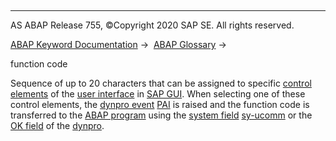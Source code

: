   

* * *

AS ABAP Release 755, ©Copyright 2020 SAP SE. All rights reserved.

[ABAP Keyword Documentation](javascript:call_link\('abenabap.htm'\)) →  [ABAP Glossary](javascript:call_link\('abenabap_glossary.htm'\)) → 

function code

Sequence of up to 20 characters that can be assigned to specific [control elements](javascript:call_link\('abencontrol_element_glosry.htm'\) "Glossary Entry") of the [user interface](javascript:call_link\('abenuser_interface_glosry.htm'\) "Glossary Entry") in [SAP GUI](javascript:call_link\('abensap_gui_glosry.htm'\) "Glossary Entry"). When selecting one of these control elements, the [dynpro event](javascript:call_link\('abendynpro_event_glosry.htm'\) "Glossary Entry") [PAI](javascript:call_link\('abenpai_glosry.htm'\) "Glossary Entry") is raised and the function code is transferred to the [ABAP program](javascript:call_link\('abenabap_program_glosry.htm'\) "Glossary Entry") using the [system field](javascript:call_link\('abensystem_field_glosry.htm'\) "Glossary Entry") [sy-ucomm](javascript:call_link\('abensystem_fields.htm'\)) or the [OK field](javascript:call_link\('abenok_field_glosry.htm'\) "Glossary Entry") of the [dynpro](javascript:call_link\('abendynpro_glosry.htm'\) "Glossary Entry").